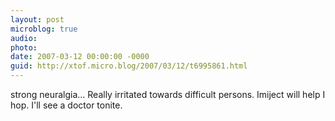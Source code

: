 ```yaml
---
layout: post
microblog: true
audio: 
photo: 
date: 2007-03-12 00:00:00 -0000
guid: http://xtof.micro.blog/2007/03/12/t6995861.html
---
```

strong neuralgia... Really irritated towards difficult persons. Imiject will help I hop. I'll see a doctor tonite.
